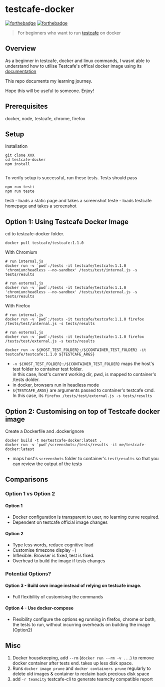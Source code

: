 # testcafe-docker

[![forthebadge](https://forthebadge.com/images/badges/powered-by-responsibility.svg)](https://github.com/sohwendy)
[![forthebadge](https://forthebadge.com/images/badges/check-it-out.svg)](https://github.com/sohwendy/testcafe-docker)

> For beginners who want to run [testcafe](https://devexpress.github.io/testcafe/) on docker

## Overview

As a beginner in testcafe, docker and linux commands, I wasnt able to understand how to utilise Testcafe's offical docker image using its [documentation](https://devexpress.github.io/testcafe/documentation/using-testcafe/using-testcafe-docker-image.html)

This repo documents my learning journey.

Hope this will be useful to someone. Enjoy!  

## Prerequisites
docker, node, testcafe, chrome, firefox

## Setup

Installation
``` setup
git clone XXX
cd testcafe-docker
npm install
 
```

To verify setup is successful, run these tests. Tests should pass

```
npm run testi
npm run teste
```

testi - loads a static page and takes a screenshot
teste - loads testcafe homepage and takes a screenshot


## Option 1: Using Testcafe Docker Image


cd to testcafe-docker folder.

```
docker pull testcafe/testcafe:1.1.0
```

With Chromium
```
# run internal.js
docker run -v `pwd`:/tests -it testcafe/testcafe:1.1.0 'chromium:headless --no-sandbox' /tests/test/internal.js -s tests/results

# run external.js
docker run -v `pwd`:/tests -it testcafe/testcafe:1.1.0 'chromium:headless --no-sandbox' /tests/test/external.js -s tests/results
```

With Firefox
```
# run internal.js
docker run -v `pwd`:/tests -it testcafe/testcafe:1.1.0 firefox /tests/test/internal.js -s tests/results

# run external.js
docker run -v `pwd`:/tests -it testcafe/testcafe:1.1.0 firefox /tests/test/external.js -s tests/results
```

```
docker run -v ${HOST_TEST_FOLDER}:/${CONTAINER_TEST_FOLDER} -it testcafe/testcafe:1.1.0 ${TESTCAFE_ARGS}
```

* `-v ${HOST_TEST_FOLDER}:/${CONTAINER_TEST_FOLDER}` maps the host's test folder to container test folder.  
in this case, host's current working dir, pwd, is mapped to container's /tests dolder.
* in docker, browsers run in headless mode
* `${TESTCAFE_ARGS}` are arguments passed to container's testcafe cmd.  
In this case, its `firefox /tests/test/external.js -s tests/results`

## Option 2: Customising on top of Testcafe docker image
Create a Dockerfile and .dockerignore

```
docker build -t me/testcafe-docker:latest .
docker run -v `pwd`/screenshots:/tests/results -it me/testcafe-docker:latest
```

* maps host's `screenshots` folder to container's `test\results` so that you can review the output of the tests

## Comparisons

### Option 1 vs Option 2 

#### Option 1 
- Docker configuration is transparent to user, no learning curve required.
- Dependent on testcafe official image changes 

#### Option 2
- Type less words, reduce cognitive load
- Customise timezone display =)
- Inflexible. Browser is fixed, test is fixed.
- Overhead to build the image if tests changes

### Potential Options? 

#### Option 3 - Build own image instead of relying on testcafe image.
- Full flexibility of customising the commands

#### Option 4 - Use docker-compose 
- Flexibility configure the options eg running in firefox, chrome or both, the tests to run, without incurring overheads on building the image (Option2) 


## Misc
1. Docker housekeeping, add `--rm` (`docker run --rm -v ...`) to remove docker container after tests end. takes up less disk space.
2. Runs `docker image prune` and `docker containers prune` regularly to delete old images & container to reclaim back precious disk space
3. add `-r teamcity` testcafe-cli to generate teamcity compatible report 
